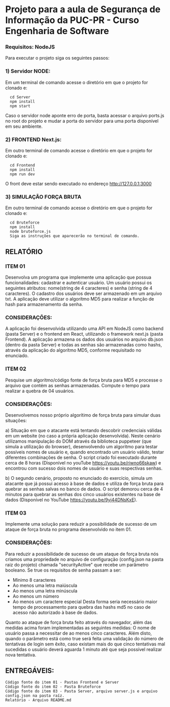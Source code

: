 # Projeto para a aula de Segurança de Informação da PUC-PR - Curso Engenharia de Software

### Requisitos: NodeJS

Para executar o projeto siga os seguintes passos:

### 1) Servidor NODE:

Em um terminal de comando acesse o diretório em que o projeto for clonado e:
```
  cd Server
  npm install
  npm start
```
Caso o servidor node aponte erro de porta, basta acessar o arquivo ports.js no root do projeto e mudar a porta do servidor para uma porta disponível em seu ambiente.

### 2) FRONTEND Next.js:
Em outro terminal de comando acesse o diretório em que o projeto for clonado e:
```
  cd Frontend
  npm install
  npm run dev
```
O front deve estar sendo executado no endereço http://127.0.0.1:3000

### 3) SIMULAÇÃO FORÇA BRUTA
Em outro terminal de comando acesse o diretório em que o projeto for clonado e:
```
  cd Bruteforce
  npm install
  node bruteforce.js
  Siga as instruções que aparecerão no terminal de comando.
```

## RELATÓRIO
### ITEM 01 
Desenvolva um programa que implemente uma aplicação que possua funcionalidades: cadastrar e autenticar usuário. Um usuário possui os seguintes atributos: nome(string de 4 caracteres) e senha (string de 4 caracteres). O cadastro dos usuários deve ser armazenado em um arquivo txt. A aplicação deve utilizar o algorítmo MD5 para realizar a função de hash para armazenamento da senha.

### CONSIDERAÇÕES: 
A aplicação foi desenvolvida utilizando uma API em NodeJS como backend (pasta Server) e o frontend em React, utilizando o framework next.js (pasta Frontend). A aplicação armazena os dados dos usuários no arquivo db.json (dentro da pasta Server) e todas as senhas são armazenadas como hashs, através da aplicação do algorítmo MD5, conforme requisitado no enunciado.

### ITEM 02 
Pesquise um algorítmo/código fonte de força bruta para MD5 e processe o arquivo que contém as senhas armazenadas. Compute o tempo para realizar a quebra de 04 usuários.

### CONSIDERAÇÕES: 
Desenvolvemos nosso próprio algorítimo de força bruta para simular duas situações: 

a) Situação em que o atacante está tentando descobrir credenciais válidas em um website (no caso a própria aplicação desenvolvida). Neste cenário utilizamos manipulação do DOM através da biblioteca puppeteer (que simula a utilização do browser), desenvolvendo um algoritmo para testar possíveis nomes de usuário e, quando encontrado um usuário válido, testar diferentes combinações de senha.
O script criado foi executado durante cerca de 8 horas (Disponível no youTube https://youtu.be/riwno66skaw) e encontrou com sucesso dois nomes de usuário e suas respectivas senhas.

b) O segundo cenário, proposto no enunciado do exercício, simula um atacante que já possui acesso à base de dados e utiliza de força bruta para quebrar as senhas salvas no banco de dados. O script demorou cerca de 4 minutos para quebrar as senhas dos cinco usuários existentes na base de dados (Disponível no YouTube https://youtu.be/9yj44DNsKxE).

### ITEM 03 
Implemente uma solução para reduzir a possibilidade de sucesso de um ataque de força bruta no programa desenvolvido no item 01.

### CONSIDERAÇÕES: 
Para reduzir a possibilidade de sucesso de um ataque de força bruta nós criamos uma propriedade no arquivo de configuração (config.json na pasta raiz do projeto) chamada "securityActive" que recebe um parâmetro booleano. Se true os requisitos de senha passam a ser:
- Mínimo 8 caracteres
- Ao menos uma letra maiúscula
- Ao menos uma letra minúscula
- Ao menos um número
- Ao menos um caractere especial
Desta forma seria necessário maior tempo de processamento para quebra das hashs md5 no caso de acesso não autorizado à base de dados.

Quanto ao ataque de força bruta feito através do navegador, além das medidas acima foram implementadas as seguintes medidas:
O nome de usuário passa a necessitar de ao menos cinco caracteres.
Além disto, quando o parâmetro está como true será feita uma validação do número de tentativas de login sem êxito, caso existam mais do que cinco tentativas mal sucedidas o usuário deverá aguarda 1 minuto até que seja possível realizar nova tentativa.


## ENTREGÁVEIS:
```
Código fonte do item 01 - Pastas Frontend e Server
Código fonte do item 02 - Pasta Bruteforce
Código fonte do item 03 - Pasta Server, arquivo server.js e arquivo config.json na pasta raíz.
Relatório - Arquivo README.md
```
